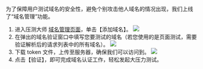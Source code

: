 为了保障用户测试域名的安全性，避免个别攻击他人域名的情况出现，我们上线了“域名管理”功能。

1. 进入压测大师 [域名管理页面](http://console.tcecqpoc.fsphere.cn/wetest/master/domain)，单击【添加域名】。
![](http://imgcache.tcecqpoc.fsphere.cn/image/mc.qcloudimg.com/static/img/db191fb1e76e45d756ff0a542df89cac/image.png)
2. 在弹出的域名验证窗口中填写您要测试的域名（若您使用的是页面测试，需要验证解析后的请求列表中的所有域名）。
![](http://imgcache.tcecqpoc.fsphere.cn/image/mc.qcloudimg.com/static/img/60f39ca0687bb93f99f40e9baf43996f/image.png)
3. 下载 token 文件，上传至服务器，确保我们可以访问到。
![](http://imgcache.tcecqpoc.fsphere.cn/image/mc.qcloudimg.com/static/img/c52ec16f5a006009eb7037099c68b16f/image.png)
4. 点击【验证】，即可完成域名认证工作，轻松发起大压力测试。
